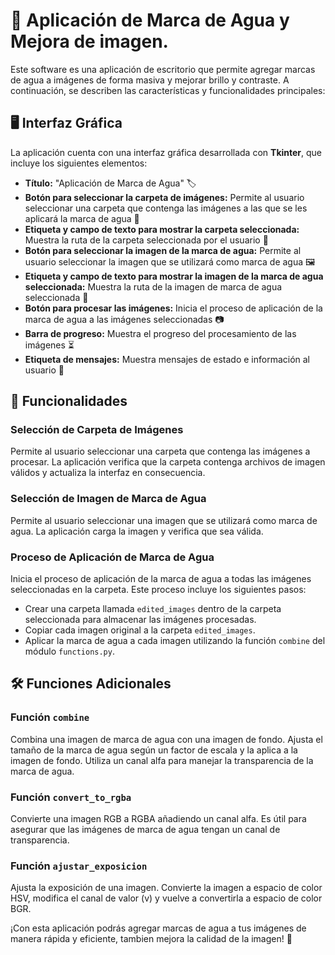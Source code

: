 # 📸 Aplicación de Marca de Agua y Mejora de imagen.

Este software es una aplicación de escritorio que permite agregar marcas de agua a imágenes de forma masiva y mejorar brillo y contraste. A continuación, se describen las características y funcionalidades principales:

## 🖥️ Interfaz Gráfica

La aplicación cuenta con una interfaz gráfica desarrollada con **Tkinter**, que incluye los siguientes elementos:

- **Título:** "Aplicación de Marca de Agua" 🏷️
- **Botón para seleccionar la carpeta de imágenes:** Permite al usuario seleccionar una carpeta que contenga las imágenes a las que se les aplicará la marca de agua 📂
- **Etiqueta y campo de texto para mostrar la carpeta seleccionada:** Muestra la ruta de la carpeta seleccionada por el usuario 📁
- **Botón para seleccionar la imagen de la marca de agua:** Permite al usuario seleccionar la imagen que se utilizará como marca de agua 🖼️
- **Etiqueta y campo de texto para mostrar la imagen de la marca de agua seleccionada:** Muestra la ruta de la imagen de marca de agua seleccionada 🌊
- **Botón para procesar las imágenes:** Inicia el proceso de aplicación de la marca de agua a las imágenes seleccionadas 📷
- **Barra de progreso:** Muestra el progreso del procesamiento de las imágenes ⏳
- **Etiqueta de mensajes:** Muestra mensajes de estado e información al usuario 📢

## 📂 Funcionalidades

### Selección de Carpeta de Imágenes
Permite al usuario seleccionar una carpeta que contenga las imágenes a procesar. La aplicación verifica que la carpeta contenga archivos de imagen válidos y actualiza la interfaz en consecuencia.

### Selección de Imagen de Marca de Agua
Permite al usuario seleccionar una imagen que se utilizará como marca de agua. La aplicación carga la imagen y verifica que sea válida.

### Proceso de Aplicación de Marca de Agua
Inicia el proceso de aplicación de la marca de agua a todas las imágenes seleccionadas en la carpeta. Este proceso incluye los siguientes pasos:
- Crear una carpeta llamada `edited_images` dentro de la carpeta seleccionada para almacenar las imágenes procesadas.
- Copiar cada imagen original a la carpeta `edited_images`.
- Aplicar la marca de agua a cada imagen utilizando la función `combine` del módulo `functions.py`.

## 🛠️ Funciones Adicionales

### Función `combine`
Combina una imagen de marca de agua con una imagen de fondo. Ajusta el tamaño de la marca de agua según un factor de escala y la aplica a la imagen de fondo. Utiliza un canal alfa para manejar la transparencia de la marca de agua.

### Función `convert_to_rgba`
Convierte una imagen RGB a RGBA añadiendo un canal alfa. Es útil para asegurar que las imágenes de marca de agua tengan un canal de transparencia.

### Función `ajustar_exposicion`
Ajusta la exposición de una imagen. Convierte la imagen a espacio de color HSV, modifica el canal de valor (v) y vuelve a convertirla a espacio de color BGR.


¡Con esta aplicación podrás agregar marcas de agua a tus imágenes de manera rápida y eficiente, tambien mejora la calidad de la imagen! 🌟
